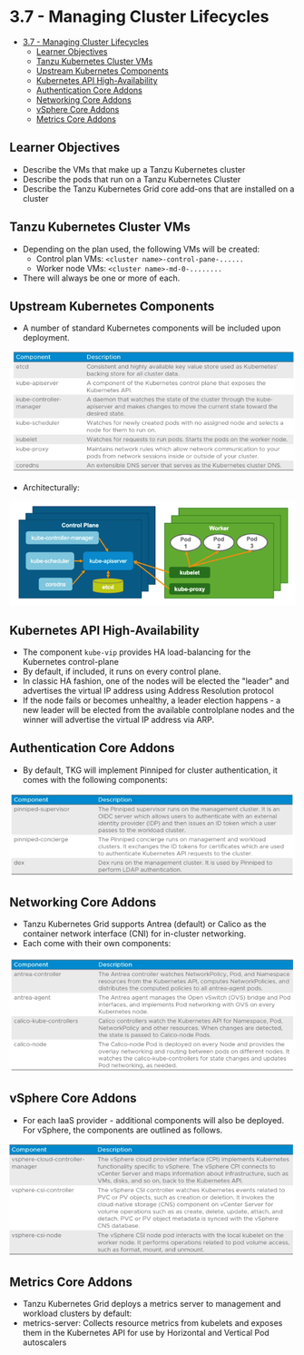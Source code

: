 # 3.7 - Managing Cluster Lifecycles

- [3.7 - Managing Cluster Lifecycles](#37---managing-cluster-lifecycles)
  - [Learner Objectives](#learner-objectives)
  - [Tanzu Kubernetes Cluster VMs](#tanzu-kubernetes-cluster-vms)
  - [Upstream Kubernetes Components](#upstream-kubernetes-components)
  - [Kubernetes API High-Availability](#kubernetes-api-high-availability)
  - [Authentication Core Addons](#authentication-core-addons)
  - [Networking Core Addons](#networking-core-addons)
  - [vSphere Core Addons](#vsphere-core-addons)
  - [Metrics Core Addons](#metrics-core-addons)

## Learner Objectives

- Describe the VMs that make up a Tanzu Kubernetes cluster
- Describe the pods that run on a Tanzu Kubernetes Cluster
- Describe the Tanzu Kubernetes Grid core add-ons that are installed on a cluster

## Tanzu Kubernetes Cluster VMs

- Depending on the plan used, the following VMs will be created:
  - Control plan VMs: `<cluster name>-control-pane-......`
  - Worker node VMs: `<cluster name>-md-0-........`
- There will always be one or more of each.

## Upstream Kubernetes Components

- A number of standard Kubernetes components will be included upon deployment.

![Untitled](img/kubernetes-components.png)

- Architecturally:

![Untitled](img/kubernetes-component-architecture.png)

## Kubernetes API High-Availability

- The component `kube-vip` provides HA load-balancing for the Kubernetes control-plane
- By default, if included, it runs on every control plane.
- In classic HA fashion, one of the nodes will be elected the "leader" and advertises the virtual IP address using Address Resolution protocol
- If the node fails or becomes unhealthy, a leader election happens - a new leader will be elected from the available controlplane nodes and the winner will advertise the virtual IP address via ARP.

## Authentication Core Addons

- By default, TKG will implement Pinniped for cluster authentication, it comes with the following components:

![Untitled](img/authentication-addons.png)

## Networking Core Addons

- Tanzu Kubernetes Grid supports Antrea (default) or Calico as the container network interface (CNI) for in-cluster networking.
- Each come with their own components:

![Untitled](img/networking-addons.png)

## vSphere Core Addons

- For each IaaS provider - additional components will also be deployed. For vSphere, the components are outlined as follows.

![Untitled](img/vsphere-core-addons.png)

## Metrics Core Addons

- Tanzu Kubernetes Grid deploys a metrics server to management and workload clusters by default:
- metrics-server: Collects resource metrics from kubelets and exposes them in the Kubernetes API for use by Horizontal and Vertical Pod autoscalers
